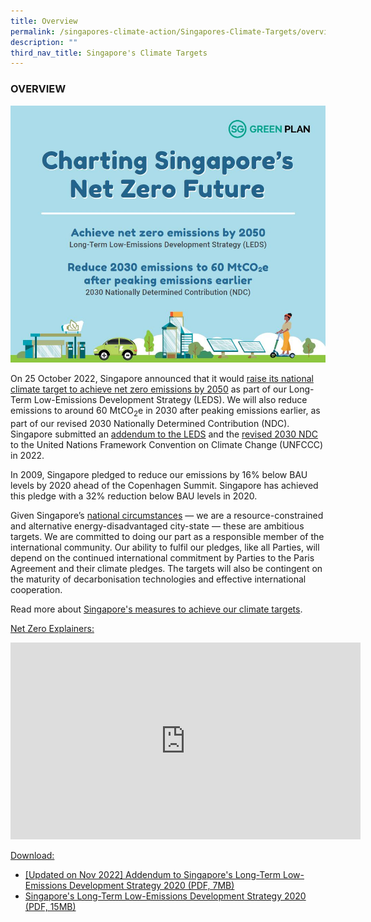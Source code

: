 ```yaml
---
title: Overview
permalink: /singapores-climate-action/Singapores-Climate-Targets/overview/
description: ""
third_nav_title: Singapore's Climate Targets
---
```

### OVERVIEW

![](/images/infopic%20slide%201_Cropped.jpg)

On 25 October 2022, Singapore announced that it would [raise its national climate target to achieve net zero emissions by 2050](https://www.nccs.gov.sg/media/press-releases/singapore-commits-to-achieve-net-zero/) as part of our Long-Term Low-Emissions Development Strategy (LEDS). We will also reduce emissions to around 60 MtCO<sub>2</sub>e in 2030 after peaking emissions earlier, as part of our revised 2030 Nationally Determined Contribution (NDC). Singapore submitted an [addendum to the LEDS](/media/publications/singapores-long-term-low-emissions-development-strategy/) and the [revised 2030 NDC](https://unfccc.int/sites/default/files/NDC/2022-11/Singapore%20Second%20Update%20of%20First%20NDC.pdf) to the United Nations Framework Convention on Climate Change (UNFCCC) in 2022.

In 2009, Singapore pledged to reduce our emissions by 16% below BAU levels by 2020 ahead of the Copenhagen Summit. Singapore has achieved this pledge with a 32% reduction below BAU levels in 2020.

Given Singapore’s [national circumstances](/singapores-climate-action/overview/national-circumstances/) — we are a resource-constrained and alternative energy-disadvantaged city-state — these are ambitious targets. We are committed to doing our part as a responsible member of the international community. Our ability to fulfil our pledges, like all Parties, will depend on the continued international commitment by Parties to the Paris Agreement and their climate pledges. The targets will also be contingent on the maturity of decarbonisation technologies and effective international cooperation.

Read more about [Singapore's measures to achieve our climate targets](/singapores-climate-action/mitigation-efforts/overview).

<u>Net Zero Explainers:</u>
<iframe allowfullscreen="" allow="accelerometer; autoplay; clipboard-write; encrypted-media; gyroscope; picture-in-picture; web-share" frameborder="0" title="YouTube video player" src="https://www.youtube.com/embed/742th8Abwuc" height="315" width="560"></iframe>

<u>Download:</u>
* [[Updated on Nov 2022] Addendum to Singapore's Long-Term Low-Emissions Development Strategy 2020 (PDF, 7MB)](/files/docs/default-source/publications/nccsleds_addendum_2022.pdf)
* [Singapore's Long-Term Low-Emissions Development Strategy 2020 (PDF, 15MB)](/files/docs/default-source/publications/nccsleds.pdf)